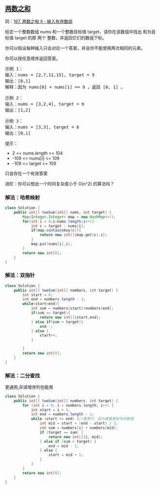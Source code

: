 ## [两数之和](https://leetcode.cn/problems/two-sum/description/)
同：[167. 两数之和 II - 输入有序数组](https://leetcode.cn/problems/two-sum-ii-input-array-is-sorted/description/)

给定一个整数数组 nums 和一个整数目标值 target，请你在该数组中找出 和为目标值 target  的那 两个 整数，并返回它们的数组下标。

你可以假设每种输入只会对应一个答案，并且你不能使用两次相同的元素。

你可以按任意顺序返回答案。


<pre>
示例 1：
输入：nums = [2,7,11,15], target = 9
输出：[0,1]
解释：因为 nums[0] + nums[1] == 9 ，返回 [0, 1] 。

示例 2：
输入：nums = [3,2,4], target = 6
输出：[1,2]

示例 3：
输入：nums = [3,3], target = 6
输出：[0,1]
</pre>


提示：
- 2 <= nums.length <= 104
- -109 <= nums[i] <= 109
- -109 <= target <= 109

只会存在一个有效答案


进阶：你可以想出一个时间复杂度小于 O(n^2) 的算法吗？

### 解法：哈希映射

````java
class Solution {
    public int[] twoSum(int[] nums, int target) {
        Map<Integer,Integer> map = new HashMap<>();
        for(int i = 0;i<nums.length;i++){
            int c = target - nums[i];
            if(map.containsKey(c)){
                return new int[]{map.get(c),i};
            }
            map.put(nums[i],i);
        }
        return new int[0];
    }
}

````

### 解法：双指针

````java
class Solution {
    public int[] twoSum(int[] numbers, int target) {
        int start = 0;
        int end = numbers.length - 1;
        while(start<end){
            int sum = numbers[start]+numbers[end];
            if(sum == target){
                return new int[]{start,end};
            } else if(sum > target){
                end--;
            } else {
                start++;
            }

        }
        return new int[0];
    }
}
````

### 解法：二分查找
更通用,非递增序列也能用
````java
class Solution {
    public int[] twoSum(int[] numbers, int target) {
        for (int i = 0; i < numbers.length; i++) {
            int start = i + 1;
            int end = numbers.length - 1;
            while (start <= end) {//要等于，因为需要拿到中间数值
                int mid = start + (end - start) / 2;
                int sum = numbers[i] + numbers[mid];
                if (target == sum) {
                    return new int[]{i, mid};
                } else if (sum > target) {
                    end = mid - 1;
                } else {
                    start = mid + 1;
                }
            }
        }
        return new int[0];
    }
}
````
